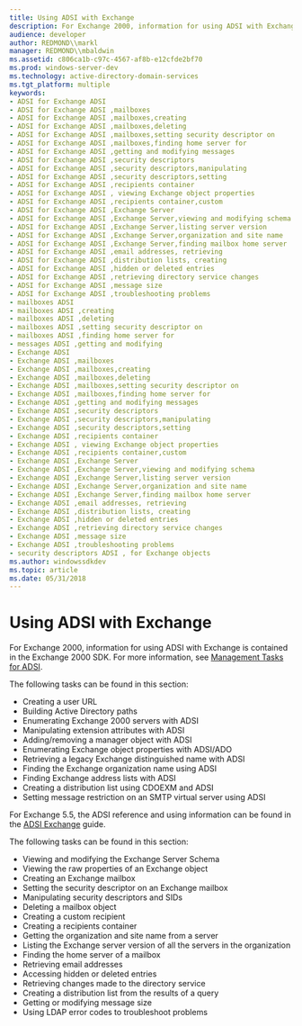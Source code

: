 ```yaml
---
title: Using ADSI with Exchange
description: For Exchange 2000, information for using ADSI with Exchange is contained in the Exchange 2000 SDK. For more information, see Management Tasks for ADSI.
audience: developer
author: REDMOND\\markl
manager: REDMOND\\mbaldwin
ms.assetid: c806ca1b-c97c-4567-af8b-e12cfde2bf70
ms.prod: windows-server-dev
ms.technology: active-directory-domain-services
ms.tgt_platform: multiple
keywords:
- ADSI for Exchange ADSI
- ADSI for Exchange ADSI ,mailboxes
- ADSI for Exchange ADSI ,mailboxes,creating
- ADSI for Exchange ADSI ,mailboxes,deleting
- ADSI for Exchange ADSI ,mailboxes,setting security descriptor on
- ADSI for Exchange ADSI ,mailboxes,finding home server for
- ADSI for Exchange ADSI ,getting and modifying messages
- ADSI for Exchange ADSI ,security descriptors
- ADSI for Exchange ADSI ,security descriptors,manipulating
- ADSI for Exchange ADSI ,security descriptors,setting
- ADSI for Exchange ADSI ,recipients container
- ADSI for Exchange ADSI , viewing Exchange object properties
- ADSI for Exchange ADSI ,recipients container,custom
- ADSI for Exchange ADSI ,Exchange Server
- ADSI for Exchange ADSI ,Exchange Server,viewing and modifying schema
- ADSI for Exchange ADSI ,Exchange Server,listing server version
- ADSI for Exchange ADSI ,Exchange Server,organization and site name
- ADSI for Exchange ADSI ,Exchange Server,finding mailbox home server
- ADSI for Exchange ADSI ,email addresses, retrieving
- ADSI for Exchange ADSI ,distribution lists, creating
- ADSI for Exchange ADSI ,hidden or deleted entries
- ADSI for Exchange ADSI ,retrieving directory service changes
- ADSI for Exchange ADSI ,message size
- ADSI for Exchange ADSI ,troubleshooting problems
- mailboxes ADSI
- mailboxes ADSI ,creating
- mailboxes ADSI ,deleting
- mailboxes ADSI ,setting security descriptor on
- mailboxes ADSI ,finding home server for
- messages ADSI ,getting and modifying
- Exchange ADSI
- Exchange ADSI ,mailboxes
- Exchange ADSI ,mailboxes,creating
- Exchange ADSI ,mailboxes,deleting
- Exchange ADSI ,mailboxes,setting security descriptor on
- Exchange ADSI ,mailboxes,finding home server for
- Exchange ADSI ,getting and modifying messages
- Exchange ADSI ,security descriptors
- Exchange ADSI ,security descriptors,manipulating
- Exchange ADSI ,security descriptors,setting
- Exchange ADSI ,recipients container
- Exchange ADSI , viewing Exchange object properties
- Exchange ADSI ,recipients container,custom
- Exchange ADSI ,Exchange Server
- Exchange ADSI ,Exchange Server,viewing and modifying schema
- Exchange ADSI ,Exchange Server,listing server version
- Exchange ADSI ,Exchange Server,organization and site name
- Exchange ADSI ,Exchange Server,finding mailbox home server
- Exchange ADSI ,email addresses, retrieving
- Exchange ADSI ,distribution lists, creating
- Exchange ADSI ,hidden or deleted entries
- Exchange ADSI ,retrieving directory service changes
- Exchange ADSI ,message size
- Exchange ADSI ,troubleshooting problems
- security descriptors ADSI , for Exchange objects
ms.author: windowssdkdev
ms.topic: article
ms.date: 05/31/2018
---
```


# Using ADSI with Exchange

For Exchange 2000, information for using ADSI with Exchange is contained in the Exchange 2000 SDK. For more information, see [Management Tasks for ADSI](http://go.microsoft.com/fwlink/p/?linkid=83941).

The following tasks can be found in this section:

-   Creating a user URL
-   Building Active Directory paths
-   Enumerating Exchange 2000 servers with ADSI
-   Manipulating extension attributes with ADSI
-   Adding/removing a manager object with ADSI
-   Enumerating Exchange object properties with ADSI/ADO
-   Retrieving a legacy Exchange distinguished name with ADSI
-   Finding the Exchange organization name using ADSI
-   Finding Exchange address lists with ADSI
-   Creating a distribution list using CDOEXM and ADSI
-   Setting message restriction on an SMTP virtual server using ADSI

For Exchange 5.5, the ADSI reference and using information can be found in the [ADSI Exchange](http://go.microsoft.com/fwlink/p/?linkid=83884) guide.

The following tasks can be found in this section:

-   Viewing and modifying the Exchange Server Schema
-   Viewing the raw properties of an Exchange object
-   Creating an Exchange mailbox
-   Setting the security descriptor on an Exchange mailbox
-   Manipulating security descriptors and SIDs
-   Deleting a mailbox object
-   Creating a custom recipient
-   Creating a recipients container
-   Getting the organization and site name from a server
-   Listing the Exchange server version of all the servers in the organization
-   Finding the home server of a mailbox
-   Retrieving email addresses
-   Accessing hidden or deleted entries
-   Retrieving changes made to the directory service
-   Creating a distribution list from the results of a query
-   Getting or modifying message size
-   Using LDAP error codes to troubleshoot problems

 

 




